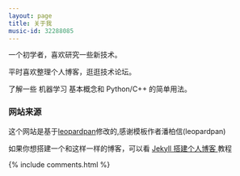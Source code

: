 ```yaml
---
layout: page
title: 关于我 
music-id: 32288085
---
```


一个初学者，喜欢研究一些新技术。
<p>
平时喜欢整理个人博客，逛逛技术论坛。
<p>
了解一些 机器学习 基本概念和 Python/C++ 的简单用法。



<h3> 网站来源 </h3>  

<p>

这个网站是基于<a target="_blank" href='https://github.com/leopardpan/leopardpan.github.io/'>leopardpan</a>修改的,感谢模板作者潘柏信(leopardpan)

<p>

如果你想搭建一个和这样一样的博客，可以看 <a href="/2016/10/jekyll_tutorials1/"> Jekyll 搭建个人博客 </a>教程


{% include comments.html %}

